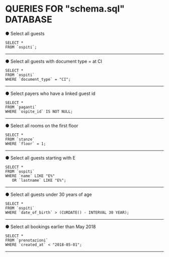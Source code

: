 # QUERIES FOR "schema.sql" DATABASE

●    Select all guests

	SELECT *
	FROM `ospiti`;

---

●    Select all guests with document type = at CI

	SELECT *
	FROM `ospiti`
	WHERE `document_type` = "CI";

----

●    Select payers who have a linked guest id

	SELECT *
	FROM `paganti`
	WHERE `ospite_id` IS NOT NULL;

----

●    Select all rooms on the first floor

	SELECT *
	FROM `stanze`
	WHERE `floor` = 1;

----

●     Select all guests starting with E 

	SELECT *
	FROM `ospiti`
	WHERE `name` LIKE "E%"
	   OR `lastname` LIKE "E%";

----

●    Select all guests under 30 years of age

	SELECT *
	FROM `ospiti`
	WHERE `date_of_birth` > (CURDATE() - INTERVAL 30 YEAR);

----

●    Select all bookings earlier than May 2018

	SELECT *
	FROM `prenotazioni`
	WHERE `created_at` < "2018-05-01";

----